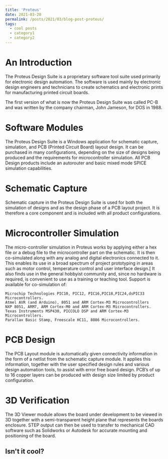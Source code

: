 ```yaml
---
title: 'Proteus'
date: 2021-03-20
permalink: /posts/2021/03/blog-post-proteus/
tags:
  - cool posts
  - category1
  - category2
---
```


An Introduction
======
The Proteus Design Suite is a proprietary software tool suite used primarily for electronic design automation. The software is used mainly by electronic design engineers and technicians to create schematics and electronic prints for manufacturing printed circuit boards.

The first version of what is now the Proteus Design Suite was called PC-B and was written by the company chairman, John Jameson, for DOS in 1988. 

Software Modules
======
The Proteus Design Suite is a Windows application for schematic capture, simulation, and PCB (Printed Circuit Board) layout design. It can be purchased in many configurations, depending on the size of designs being produced and the requirements for microcontroller simulation. All PCB Design products include an autorouter and basic mixed mode SPICE simulation capabilities.

Schematic Capture
======
Schematic capture in the Proteus Design Suite is used for both the simulation of designs and as the design phase of a PCB layout project. It is therefore a core component and is included with all product configurations.

Microcontroller Simulation
======
The micro-controller simulation in Proteus works by applying either a hex file or a debug file to the microcontroller part on the schematic. It is then co-simulated along with any analog and digital electronics connected to it. This enables its use in a broad spectrum of project prototyping in areas such as motor control, temperature control and user interface design.[ It also finds use in the general hobbyist community and, since no hardware is required, is convenient to use as a training or teaching tool. Support is available for co-simulation of:

    Microchip Technologies PIC10, PIC12, PIC16,PIC18,PIC24,dsPIC33 Microcontrollers.
    Atmel AVR (and Arduino), 8051 and ARM Cortex-M3 Microcontrollers
    NXP 8051, ARM7, ARM Cortex-M0 and ARM Cortex-M3 Microcontrollers.
    Texas Instruments MSP430, PICCOLO DSP and ARM Cortex-M3 Microcontrollers.
    Parallax Basic Stamp, Freescale HC11, 8086 Microcontrollers.

PCB Design
======
The PCB Layout module is automatically given connectivity information in the form of a netlist from the schematic capture module. It applies this information, together with the user specified design rules and various design automation tools, to assist with error free board design. PCB’s of up to 16 copper layers can be produced with design size limited by product configuration.

3D Verification
======
The 3D Viewer module allows the board under development to be viewed in 3D together with a semi-transparent height plane that represents the boards enclosure. STEP output can then be used to transfer to mechanical CAD software such as Solidworks or Autodesk for accurate mounting and positioning of the board. 

Isn't it cool?
------
